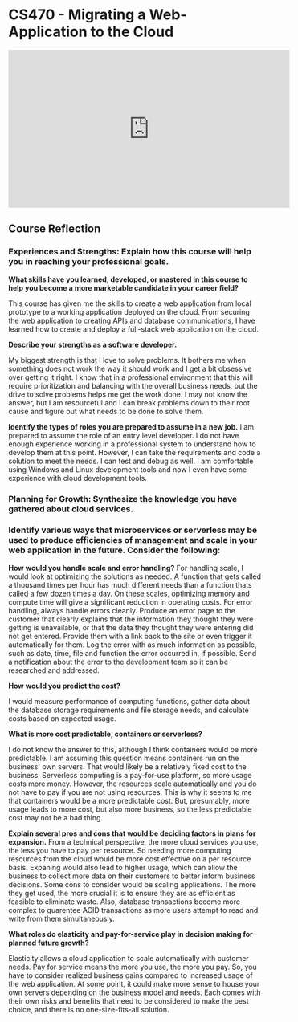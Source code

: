 # CS470 - Migrating a Web-Application to the Cloud

<iframe width="560" height="315" src="https://www.youtube.com/embed/OabwCjmzSMo" title="YouTube video player" frameborder="0" allow="accelerometer; autoplay; clipboard-write; encrypted-media; gyroscope; picture-in-picture" allowfullscreen></iframe>

## Course Reflection
### Experiences and Strengths: Explain how this course will help you in reaching your professional goals.
<strong>What skills have you learned, developed, or mastered in this course to help you become a more marketable candidate in your career field?</strong>

This course has given me the skills to create a web application from local prototype to a working application deployed on the cloud. From securing the web application to creating APIs and database communications, I have learned how to create and deploy a full-stack web application on the cloud.

<strong>Describe your strengths as a software developer.</strong>

My biggest strength is that I love to solve problems. It bothers me when something does not work the way it should work and I get a bit obsessive over getting it right. I know that in a professional environment that this will require prioritization and balancing with the overall business needs, but the drive to solve problems helps me get the work done. I may not know the answer, but I am resourceful and I can break problems down to their root cause and figure out what needs to be done to solve them.

<strong>Identify the types of roles you are prepared to assume in a new job.</strong>
I am prepared to assume the role of an entry level developer. I do not have enough experience working in a professional system to understand how to develop them at this point. However, I can take the requirements and code a solution to meet the needs. I can test and debug as well. I am comfortable using Windows and Linux development tools and now I even have some experience with cloud development tools.

### Planning for Growth: Synthesize the knowledge you have gathered about cloud services.
### Identify various ways that microservices or serverless may be used to produce efficiencies of management and scale in your web application in the future. Consider the following:

<strong>How would you handle scale and error handling?</strong>
For handling scale, I would look at optimizing the solutions as needed. A function that gets called a thousand times per hour has much different needs than a function thats called a few dozen times a day. On these scales, optimizing memory and compute time will give a significant reduction in operating costs. For error handling, always handle errors cleanly. Produce an error page to the customer that clearly explains that the information they thought they were getting is unavailable, or that the data they thought they were entering did not get entered. Provide them with a link back to the site or even trigger it automatically for them. Log the error with as much information as possible, such as date, time, file and function the error occurred in, if possible.  Send a notification about the error to the development team so it can be researched and addressed.

<strong>How would you predict the cost?</strong>

I would measure performance of computing functions, gather data about the database storage requirements and file storage needs, and calculate costs based on expected usage. 

<strong>What is more cost predictable, containers or serverless?</strong>

I do not know the answer to this, although I think containers would be more predictable. I am assuming this question means containers run on the business' own servers. That would likely be a relatively fixed cost to the business. Serverless computing is a pay-for-use platform, so more usage costs more money. However, the resources scale automatically and you do not have to pay if you are not using resources. This is why it seems to me that containers would be a more predictable cost. But, presumably, more usage leads to more cost, but also more business, so the less predictable cost may not be a bad thing.

<strong>Explain several pros and cons that would be deciding factors in plans for expansion.</strong>
From a technical perspective, the more cloud services you use, the less you have to pay per resource. So needing more computing resources from the cloud would be more cost effective on a per resource basis. Expaning would also lead to higher usage, which can allow the business to collect more data on their customers to better inform business decisions. Some cons to consider would be scaling applications. The more they get used, the more crucial it is to ensure they are as efficient as feasible to eliminate waste. Also, database transactions become more complex to guarentee ACID transactions as more users attempt to read and write from them simultaneously.

<strong>What roles do elasticity and pay-for-service play in decision making for planned future growth?</strong>

Elasticity allows a cloud application to scale automatically with customer needs. Pay for service means the more you use, the more you pay. So, you have to consider realized business gains compared to increased usage of the web application. At some point, it could make more sense to house your own servers depending on the business model and needs. Each comes with their own risks and benefits that need to be considered to make the best choice, and there is no one-size-fits-all solution.
